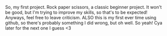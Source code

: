 So, my first project. Rock paper scissors, a classic beginner project. It won't be good, but I'm trying to improve my skills, so that's to be expected!
Anyways, feel free to leave criticism. ALSO this is my first ever time using github, so there's probably something I did wrong, but oh well.
So yeah! Cya later for the next one I guess <3
